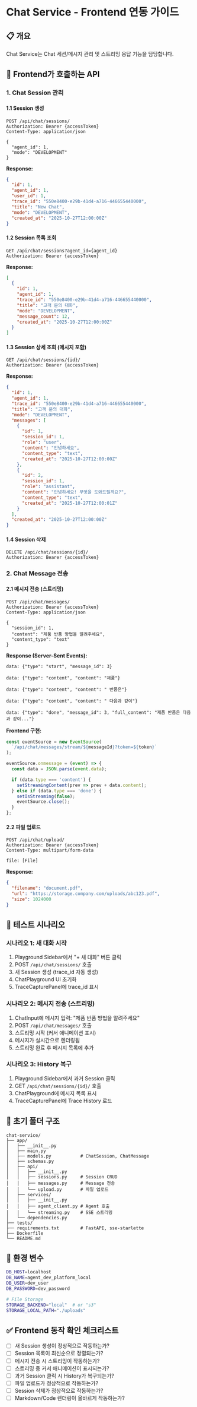 # Chat Service - Frontend 연동 가이드

## 📋 개요

Chat Service는 Chat 세션/메시지 관리 및 스트리밍 응답 기능을 담당합니다.

## 🔗 Frontend가 호출하는 API

### 1. Chat Session 관리

#### 1.1 Session 생성
```
POST /api/chat/sessions/
Authorization: Bearer {accessToken}
Content-Type: application/json

{
  "agent_id": 1,
  "mode": "DEVELOPMENT"
}
```

**Response:**
```json
{
  "id": 1,
  "agent_id": 1,
  "user_id": 1,
  "trace_id": "550e8400-e29b-41d4-a716-446655440000",
  "title": "New Chat",
  "mode": "DEVELOPMENT",
  "created_at": "2025-10-27T12:00:00Z"
}
```

#### 1.2 Session 목록 조회
```
GET /api/chat/sessions?agent_id={agent_id}
Authorization: Bearer {accessToken}
```

**Response:**
```json
[
  {
    "id": 1,
    "agent_id": 1,
    "trace_id": "550e8400-e29b-41d4-a716-446655440000",
    "title": "고객 문의 대화",
    "mode": "DEVELOPMENT",
    "message_count": 12,
    "created_at": "2025-10-27T12:00:00Z"
  }
]
```

#### 1.3 Session 상세 조회 (메시지 포함)
```
GET /api/chat/sessions/{id}/
Authorization: Bearer {accessToken}
```

**Response:**
```json
{
  "id": 1,
  "agent_id": 1,
  "trace_id": "550e8400-e29b-41d4-a716-446655440000",
  "title": "고객 문의 대화",
  "mode": "DEVELOPMENT",
  "messages": [
    {
      "id": 1,
      "session_id": 1,
      "role": "user",
      "content": "안녕하세요",
      "content_type": "text",
      "created_at": "2025-10-27T12:00:00Z"
    },
    {
      "id": 2,
      "session_id": 1,
      "role": "assistant",
      "content": "안녕하세요! 무엇을 도와드릴까요?",
      "content_type": "text",
      "created_at": "2025-10-27T12:00:01Z"
    }
  ],
  "created_at": "2025-10-27T12:00:00Z"
}
```

#### 1.4 Session 삭제
```
DELETE /api/chat/sessions/{id}/
Authorization: Bearer {accessToken}
```

### 2. Chat Message 전송

#### 2.1 메시지 전송 (스트리밍)
```
POST /api/chat/messages/
Authorization: Bearer {accessToken}
Content-Type: application/json

{
  "session_id": 1,
  "content": "제품 반품 방법을 알려주세요",
  "content_type": "text"
}
```

**Response (Server-Sent Events):**
```
data: {"type": "start", "message_id": 3}

data: {"type": "content", "content": "제품"}

data: {"type": "content", "content": " 반품은"}

data: {"type": "content", "content": " 다음과 같이"}

data: {"type": "done", "message_id": 3, "full_content": "제품 반품은 다음과 같이..."}
```

**Frontend 구현:**
```typescript
const eventSource = new EventSource(
  `/api/chat/messages/stream/${messageId}?token=${token}`
);

eventSource.onmessage = (event) => {
  const data = JSON.parse(event.data);

  if (data.type === 'content') {
    setStreamingContent(prev => prev + data.content);
  } else if (data.type === 'done') {
    setIsStreaming(false);
    eventSource.close();
  }
};
```

#### 2.2 파일 업로드
```
POST /api/chat/upload/
Authorization: Bearer {accessToken}
Content-Type: multipart/form-data

file: [File]
```

**Response:**
```json
{
  "filename": "document.pdf",
  "url": "https://storage.company.com/uploads/abc123.pdf",
  "size": 1024000
}
```

## 🧪 테스트 시나리오

### 시나리오 1: 새 대화 시작
1. Playground Sidebar에서 "+ 새 대화" 버튼 클릭
2. POST `/api/chat/sessions/` 호출
3. 새 Session 생성 (trace_id 자동 생성)
4. ChatPlayground UI 초기화
5. TraceCapturePanel에 trace_id 표시

### 시나리오 2: 메시지 전송 (스트리밍)
1. ChatInput에 메시지 입력: "제품 반품 방법을 알려주세요"
2. POST `/api/chat/messages/` 호출
3. 스트리밍 시작 (커서 애니메이션 표시)
4. 메시지가 실시간으로 렌더링됨
5. 스트리밍 완료 후 메시지 목록에 추가

### 시나리오 3: History 복구
1. Playground Sidebar에서 과거 Session 클릭
2. GET `/api/chat/sessions/{id}/` 호출
3. ChatPlayground에 메시지 목록 표시
4. TraceCapturePanel에 Trace History 로드

## 📁 초기 폴더 구조

```
chat-service/
├── app/
│   ├── __init__.py
│   ├── main.py
│   ├── models.py           # ChatSession, ChatMessage
│   ├── schemas.py
│   ├── api/
│   │   ├── __init__.py
│   │   ├── sessions.py     # Session CRUD
│   │   ├── messages.py     # Message 전송
│   │   └── upload.py       # 파일 업로드
│   ├── services/
│   │   ├── __init__.py
│   │   ├── agent_client.py # Agent 호출
│   │   └── streaming.py    # SSE 스트리밍
│   └── dependencies.py
├── tests/
├── requirements.txt        # FastAPI, sse-starlette
├── Dockerfile
└── README.md
```

## 🔑 환경 변수

```bash
DB_HOST=localhost
DB_NAME=agent_dev_platform_local
DB_USER=dev_user
DB_PASSWORD=dev_password

# File Storage
STORAGE_BACKEND="local"  # or "s3"
STORAGE_LOCAL_PATH="./uploads"
```

## ✅ Frontend 동작 확인 체크리스트

- [ ] 새 Session 생성이 정상적으로 작동하는가?
- [ ] Session 목록이 최신순으로 정렬되는가?
- [ ] 메시지 전송 시 스트리밍이 작동하는가?
- [ ] 스트리밍 중 커서 애니메이션이 표시되는가?
- [ ] 과거 Session 클릭 시 History가 복구되는가?
- [ ] 파일 업로드가 정상적으로 작동하는가?
- [ ] Session 삭제가 정상적으로 작동하는가?
- [ ] Markdown/Code 렌더링이 올바르게 작동하는가?
